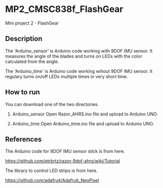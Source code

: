 # MP2_CMSC838f_FlashGear
Mini project 2 - FlashGear

## Description
The 'Arduino_sensor' is Arduino code working with 9DOF IMU sensor. It measures the angle of the blades and turns on LEDs with the color calculated from the angle.

The 'Arduino_time' is Arduino code working wihout 9DOF IMU sensor. It regulary turns on/off LEDs multiple times in very short time.

## How to run
You can download one of the two directories.

1) Arduino_sensor
Open Razor_AHRS.ino file and upload to Arduino UNO.

2) Arduino_time
Open Arduino_time.ino file and upload to Arduino UNO.

## References
The Arduino code for 9DOF IMU sensor stick is from here.

https://github.com/ptrbrtz/razor-9dof-ahrs/wiki/Tutorial

The library to control LED strips is from here.

https://github.com/adafruit/Adafruit_NeoPixel
